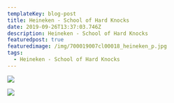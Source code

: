 ```yaml
---
templateKey: blog-post
title: Heineken - School of Hard Knocks
date: 2019-09-26T13:37:03.746Z
description: Heineken - School of Hard Knocks
featuredpost: true
featuredimage: /img/700019007cl00018_heineken_p.jpg
tags:
  - Heineken - School of Hard Knocks
---
```

![](/img/mock-2-sohk.jpg)

![](/img/ugo-bt.jpg)
